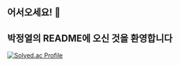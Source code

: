 ## 어서오세요! 👋

## 박정열의 README에 오신 것을 환영합니다

[![Solved.ac Profile](http://mazassumnida.wtf/api/v2/generate_badge?boj=jyp2270)](https://solved.ac/jyp2270/)

<!--
**Moglax/Moglax** is a ✨ _special_ ✨ repository because its `README.md` (this file) appears on your GitHub profile.

Here are some ideas to get you started:

- 🔭 I’m currently working on ...
- 🌱 I’m currently learning ...
- 👯 I’m looking to collaborate on ...
- 🤔 I’m looking for help with ...
- 💬 Ask me about ...
- 📫 How to reach me: ...
- 😄 Pronouns: ...
- ⚡ Fun fact: ...
-->
